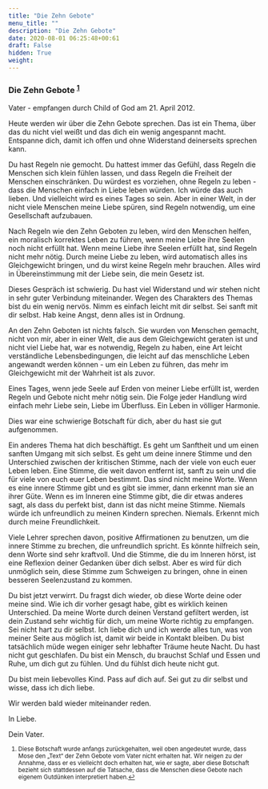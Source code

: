 ```yaml
---
title: "Die Zehn Gebote"
menu_title: ""
description: "Die Zehn Gebote"
date: 2020-08-01 06:25:48+00:61
draft: False
hidden: True
weight:
---
```

### Die Zehn Gebote <sup id="a1">[1](#f1)</sup>

Vater - empfangen durch Child of God am 21. April 2012.

Heute werden wir über die Zehn Gebote sprechen. Das ist ein Thema, über das du nicht viel weißt und das dich ein wenig angespannt macht. Entspanne dich, damit ich offen und ohne Widerstand deinerseits sprechen kann.

Du hast Regeln nie gemocht. Du hattest immer das Gefühl, dass Regeln die Menschen sich klein fühlen lassen, und dass Regeln die Freiheit der Menschen einschränken. Du würdest es vorziehen, ohne Regeln zu leben - dass die Menschen einfach in Liebe leben würden. Ich würde das auch lieben. Und vielleicht wird es eines Tages so sein. Aber in einer Welt, in der nicht viele Menschen meine Liebe spüren, sind Regeln notwendig, um eine Gesellschaft aufzubauen.

Nach Regeln wie den Zehn Geboten zu leben, wird den Menschen helfen, ein moralisch korrektes Leben zu führen, wenn meine Liebe ihre Seelen noch nicht erfüllt hat. Wenn meine Liebe ihre Seelen erfüllt hat, sind Regeln nicht mehr nötig. Durch meine Liebe zu leben, wird automatisch alles ins Gleichgewicht bringen, und du wirst keine Regeln mehr brauchen. Alles wird in Übereinstimmung mit der Liebe sein, die mein Gesetz ist.

Dieses Gespräch ist schwierig. Du hast viel Widerstand und wir stehen nicht in sehr guter Verbindung miteinander. Wegen des Charakters des Themas bist du ein wenig nervös. Nimm es einfach leicht mit dir selbst. Sei sanft mit dir selbst. Hab keine Angst, denn alles ist in Ordnung.

An den Zehn Geboten ist nichts falsch. Sie wurden von Menschen gemacht, nicht von mir, aber in einer Welt, die aus dem Gleichgewicht geraten ist und nicht viel Liebe hat, war es notwendig, Regeln zu haben, eine Art leicht verständliche Lebensbedingungen, die leicht auf das menschliche Leben angewandt werden können - um ein Leben zu führen, das mehr im Gleichgewicht mit der Wahrheit ist als zuvor.

Eines Tages, wenn jede Seele auf Erden von meiner Liebe erfüllt ist, werden Regeln und Gebote nicht mehr nötig sein. Die Folge jeder Handlung wird einfach mehr Liebe sein, Liebe im Überfluss. Ein Leben in völliger Harmonie.

Dies war eine schwierige Botschaft für dich, aber du hast sie gut aufgenommen.

Ein anderes Thema hat dich beschäftigt. Es geht um Sanftheit und um einen sanften Umgang mit sich selbst. Es geht um deine innere Stimme und den Unterschied zwischen der kritischen Stimme, nach der viele von euch euer Leben leben. Eine Stimme, die weit davon entfernt ist, sanft zu sein und die für viele von euch euer Leben bestimmt. Das sind nicht meine Worte. Wenn es eine innere Stimme gibt und es gibt sie immer, dann erkennt man sie an ihrer Güte. Wenn es im Inneren eine Stimme gibt, die dir etwas anderes sagt, als dass du perfekt bist, dann ist das nicht meine Stimme. Niemals würde ich unfreundlich zu meinen Kindern sprechen. Niemals. Erkennt mich durch meine Freundlichkeit.

Viele Lehrer sprechen davon, positive Affirmationen zu benutzen, um die innere Stimme zu brechen, die unfreundlich spricht. Es könnte hilfreich sein, denn Worte sind sehr kraftvoll. Und die Stimme, die du im Inneren hörst, ist eine Reflexion deiner Gedanken über dich selbst. Aber es wird für dich unmöglich sein, diese Stimme zum Schweigen zu bringen, ohne in einen besseren Seelenzustand zu kommen.

Du bist jetzt verwirrt. Du fragst dich wieder, ob diese Worte deine oder meine sind. Wie ich dir vorher gesagt habe, gibt es wirklich keinen Unterschied. Da meine Worte durch deinen Verstand gefiltert werden, ist dein Zustand sehr wichtig für dich, um meine Worte richtig zu empfangen. Sei nicht hart zu dir selbst. Ich liebe dich und ich werde alles tun, was von meiner Seite aus möglich ist, damit wir beide in Kontakt bleiben. Du bist tatsächlich müde wegen einiger sehr lebhafter Träume heute Nacht. Du hast nicht gut geschlafen. Du bist ein Mensch, du brauchst Schlaf und Essen und Ruhe, um dich gut zu fühlen. Und du fühlst dich heute nicht gut.

Du bist mein liebevolles Kind. Pass auf dich auf. Sei gut zu dir selbst und wisse, dass ich dich liebe.

Wir werden bald wieder miteinander reden.

In Liebe.

Dein Vater.
<small>

1. <large id="f1"> Diese Botschaft wurde anfangs zurückgehalten, weil oben angedeutet wurde, dass Mose den „Text“ der Zehn Gebote vom Vater nicht erhalten hat. Wir neigen zu der Annahme, dass er es vielleicht doch erhalten hat, wie er sagte, aber diese Botschaft bezieht sich stattdessen auf die Tatsache, dass die Menschen diese Gebote nach eigenem Gutdünken interpretiert haben.[↩](#a1)
